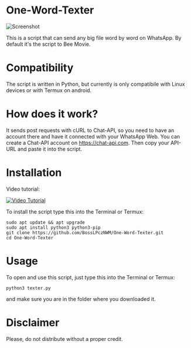 # One-Word-Texter

![Screenshot](https://raw.githubusercontent.com/JanSvobodaJenik/One-Word-Texter/master/Screenshots/GH.png)

This is a script that can send any big file word by word on WhatsApp. By default it's the script to Bee Movie.

# Compatibility

The script is written in Python, but currently is only compatibile with Linux devices or with Termux on android.

# How does it work?

It sends post requests with cURL to Chat-API, so you need to have an account there and have it connected with your WhatsApp Web.
You can create a Chat-API account on https://chat-api.com. Then copy your API-URL and paste it into the script.

# Installation

Video tutorial:

[![Video Tutorial](https://i9.ytimg.com/vi/NXxOde4YerY/mqdefault.jpg?time=1593809808495&sqp=CKS2_vcF&rs=AOn4CLDolTm2u66KHRfndjiyJLyC6HdN0Q)](https://youtu.be/NXxOde4YerY)

To install the script type this into the Terminal or Termux:

    sudo apt update && apt upgrade
    sudo apt install python3 python3-pip
    git clone https://github.com/BossLPczNWM/One-Word-Texter.git
    cd One-Word-Texter

# Usage

To open and use this script, just type this into the Terminal or Termux:

    python3 texter.py

and make sure you are in the folder where you downloaded it.

# Disclaimer

Please, do not distribute without a proper credit.
